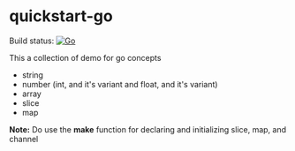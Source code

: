 # quickstart-go

Build status: [![Go](https://github.com/vikaspoddar/quickstart-go/actions/workflows/go.yml/badge.svg?branch=main)](https://github.com/VikasPoddar/go-in-1hr/actions/workflows/go.yml)

This a collection of demo for go concepts

- string
- number (int, and it's variant and float, and it's variant)
- array
- slice
- map

**Note:** Do use the **make** function for declaring and initializing slice, map, and channel
